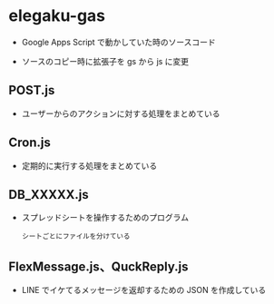 # elegaku-gas

- Google Apps Script で動かしていた時のソースコード

- ソースのコピー時に拡張子を gs から js に変更

## POST.js

- ユーザーからのアクションに対する処理をまとめている

## Cron.js

- 定期的に実行する処理をまとめている

## DB_XXXXX.js

- スプレッドシートを操作するためのプログラム
  ```
  シートごとにファイルを分けている
  ```

## FlexMessage.js、QuckReply.js

- LINE でイケてるメッセージを返却するための JSON を作成している

